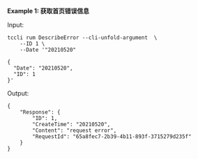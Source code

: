**Example 1: 获取首页错误信息**



Input: 

```
tccli rum DescribeError --cli-unfold-argument  \
    --ID 1 \
    --Date '"20210520"

{
  "Date": "20210520",
  "ID": 1
}'
```

Output: 
```
{
    "Response": {
        "ID": 1,
        "CreateTime": "20210520",
        "Content": "request error",
        "RequestId": "65a8fec7-2b39-4b11-893f-3715279d235f"
    }
}
```

